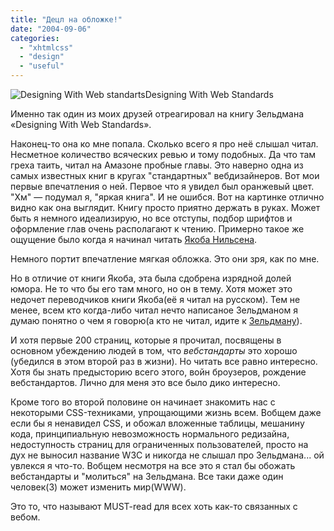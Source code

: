 ```yaml
---
title: "Децл на обложке!"
date: "2004-09-06"
categories: 
  - "xhtmlcss"
  - "design"
  - "useful"
---
```


![Designing With Web standarts](http://cssing.org.ua/pic/dws100.jpg "Designing With Web standarts")Designing With Web Standards

Именно так один из моих друзей отреагировал на книгу Зельдмана «Designing With Web Standards».

Наконец-то она ко мне попала. Сколько всего я про неё слышал читал. Несметное количество всяческих ревью и тому подобных. Да что там греха таить, читал на Амазоне пробные главы. Это наверно одна из самых известных книг в кругах "стандартных" вебдизайнеров. Вот мои первые впечатления о ней. Первое что я увидел был оранжевый цвет. "Хм" — подумал я, "яркая книга". И не ошибся. Вот на картинке отлично видно как она выглядит. Книгу просто приятно держать в руках. Может быть я немного идеализирую, но все отступы, подбор шрифтов и оформление глав очень располагают к чтению. Примерно такое же ощущение было когда я начинал читать [Якоба Нильсена](http://useit.com/).

Немного портит впечатление мягкая обложка. Это они зря, как по мне.

Но в отличие от книги Якоба, эта была сдобрена изрядной долей юмора. Не то что бы его там много, но он в тему. Хотя может это недочет переводчиков книги Якоба(её я читал на русском). Тем не менее, всем кто когда-либо читал нечто написаное Зельдманом я думаю понятно о чем я говорю(а кто не читал, идите к [Зельдману](http://zeldman.com/)).

И хотя первые 200 страниц, которые я прочитал, посвящены в основном убеждению людей в том, что _вебстандарты_ это хорошо (убедился в этом второй раз в жизни). Но читать все равно интересно. Хотя бы знать предысторию всего этого, войн броузеров, рождение вебстандартов. Лично для меня это все было дико интересно.

Кроме того во второй половине он начинает знакомить нас с некоторыми CSS-техниками, упрощающими жизнь всем. Вобщем даже если бы я ненавидел CSS, и обожал вложенные таблицы, мешанину кода, принципиальную невозможность нормального редизайна, недоступность страниц для ограниченных пользователей, просто на дух не выносил название W3C и никогда не слышал про Зельдмана... ой увлекся я что-то. Вобщем несмотря на все это я стал бы обожать вебстандарты и "молиться" на Зельдмана. Все таки даже один человек(З) может изменить мир(WWW).

Это то, что называют MUST-read для всех хоть как-то связанных с вебом.
